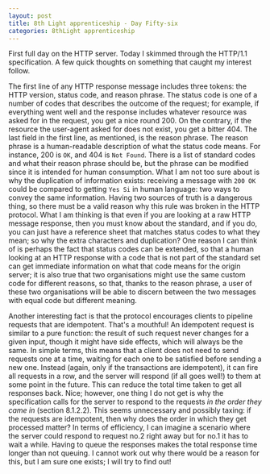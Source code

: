```yaml
---
layout: post
title: 8th Light apprenticeship - Day Fifty-six
categories: 8thLight apprenticeship
---
```


First full day on the HTTP server. Today I skimmed through the HTTP/1.1 specification.
A few quick thoughts on something that caught my interest follow.

The first line of any HTTP response message includes three tokens: the HTTP version,
status code, and reason phrase. The status code is one of a number of codes that
describes the outcome of the request; for example, if everything went well and the
response includes whatever resource was asked for in the request, you get a nice
round 200. On the contrary, if the resource the user-agent asked for does not
exist, you get a bitter 404. The last field in the first line, as mentioned, is the
reason phrase. The reason phrase is a human-readable description of what the status
code means. For instance, 200 is `OK`, and 404 is `Not Found`. There is a list of
standard codes and what their reason phrase should be, but the phrase can be modified
since it is intended for human consumption. What I am not too sure about is why
the duplication of information exists: receiving a message with `200 OK` could be compared
to getting `Yes Si` in human language: two ways to convey the same information. Having two
sources of truth is a dangerous thing, so there must be a valid reason why this
rule was broken in the HTTP protocol. What I am thinking is that even if you are looking at a
raw HTTP message response, then you must know about the standard, and if you do,
you can just have a reference sheet that matches status codes to what they mean;
so why the extra characters and duplication? One reason I can think of is perhaps
the fact that status codes can be extended, so that a human looking at an HTTP
response with a code that is not part of the standard set can get immediate
information on what that code means for the origin server; it is also true that
two organisations might use the same custom code for different reasons, so that,
thanks to the reason phrase, a user of these two organisations will be able to
discern between the two messages with equal code but different meaning.

Another interesting fact is that the protocol encourages clients to pipeline
requests that are idempotent. That's a mouthful! An idempotent request is similar to a
pure function: the result of such request never changes for a given input, though
it might have side effects, which will always be the same. In simple terms, this
means that a client does not need to send requests one at a time, waiting for
each one to be satisfied before sending a new one. Instead (again, only if the
transactions are idempotent), it can fire all requests in a row, and the server
will respond (if all goes well!) to them at some point in the future. This can
reduce the total time taken to get all responses back. Nice; however, one thing
I do not get is why the specification calls for the server to respond to the
requests _in the order they came in_ (section 8.1.2.2). This seems unnecessary and possibly
taxing: if the requests are idempotent, then why does the order in which they
get processed matter? In terms of efficiency, I can imagine a scenario where the
server could respond to request no.2 right away but for no.1 it has to wait a while.
Having to queue the responses makes the total response time longer than not queuing.
I cannot work out why there would be a reason for this, but I am sure one exists;
I will try to find out!
